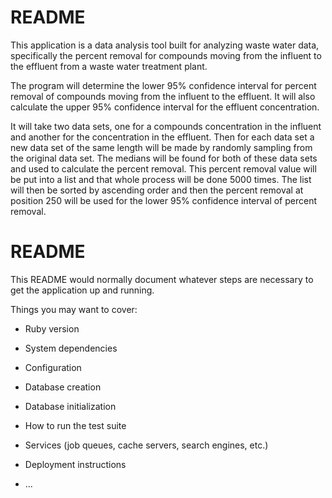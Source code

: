 # README

This application is a data analysis tool built for analyzing waste water data, specifically 
the percent removal for compounds moving from the influent to the effluent from a waste water 
treatment plant. 

The program will determine the lower 95% confidence interval for percent removal of compounds
moving from the influent to the effluent. It will also calculate the upper 95% confidence interval
for the effluent concentration.

It will take two data sets, one for a compounds concentration in the influent and another 
for the concentration in the effluent. Then for each data set a new data set of the same length will
be made by randomly sampling from the original data set. The medians will be found for both of these data
sets and used to calculate the percent removal. This percent removal value will be put into a list
and that whole process will be done 5000 times. The list will then be sorted by ascending order
and then the percent removal at position 250 will be used for the lower 95% confidence interval of 
percent removal.




# README


This README would normally document whatever steps are necessary to get the
application up and running.

Things you may want to cover:

* Ruby version

* System dependencies

* Configuration

* Database creation

* Database initialization

* How to run the test suite

* Services (job queues, cache servers, search engines, etc.)

* Deployment instructions

* ...
